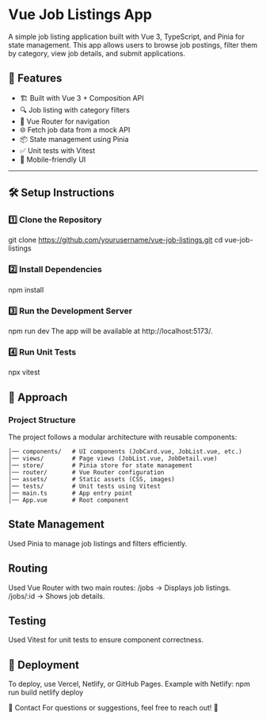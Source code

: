 # Vue Job Listings App

A simple job listing application built with Vue 3, TypeScript, and Pinia for state management. This app allows users to browse job postings, filter them by category, view job details, and submit applications.

## 🚀 Features

- 🏗 Built with Vue 3 + Composition API
- 🔍 Job listing with category filters
- 📌 Vue Router for navigation
- 🌐 Fetch job data from a mock API
- 📦 State management using Pinia
- ✅ Unit tests with Vitest
- 📱 Mobile-friendly UI

---

## 🛠️ Setup Instructions

### 1️⃣ Clone the Repository

git clone https://github.com/yourusername/vue-job-listings.git
cd vue-job-listings

### 2️⃣ Install Dependencies

npm install

### 3️⃣ Run the Development Server

npm run dev
The app will be available at http://localhost:5173/.

### 4️⃣ Run Unit Tests

npx vitest

## 📌 Approach

### Project Structure

The project follows a modular architecture with reusable components:

```src/
│── components/   # UI components (JobCard.vue, JobList.vue, etc.)
│── views/        # Page views (JobList.vue, JobDetail.vue)
│── store/        # Pinia store for state management
│── router/       # Vue Router configuration
│── assets/       # Static assets (CSS, images)
│── tests/        # Unit tests using Vitest
│── main.ts       # App entry point
│── App.vue       # Root component
```

## State Management

Used Pinia to manage job listings and filters efficiently.

## Routing

Used Vue Router with two main routes:
/jobs → Displays job listings.
/jobs/:id → Shows job details.

## Testing

Used Vitest for unit tests to ensure component correctness.

## 🎯 Deployment

To deploy, use Vercel, Netlify, or GitHub Pages. Example with Netlify:
npm run build
netlify deploy

📩 Contact
For questions or suggestions, feel free to reach out! 🚀
